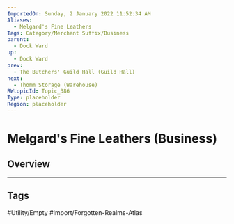 ```yaml
---
ImportedOn: Sunday, 2 January 2022 11:52:34 AM
Aliases:
  - Melgard's Fine Leathers
Tags: Category/Merchant Suffix/Business
parent:
  - Dock Ward
up:
  - Dock Ward
prev:
  - The Butchers' Guild Hall (Guild Hall)
next:
  - Thomm Storage (Warehouse)
RWtopicId: Topic_386
Type: placeholder
Region: placeholder
---
```

# Melgard's Fine Leathers (Business)
## Overview

---
## Tags
#Utility/Empty #Import/Forgotten-Realms-Atlas

